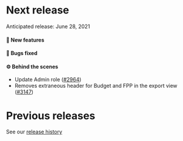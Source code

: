 # Next release

Anticipated release: June 28, 2021

#### 🚀 New features


#### 🐛 Bugs fixed


#### ⚙️ Behind the scenes

- Update Admin role ([#2964])
- Removes extraneous header for Budget and FPP in the export view ([#3147])

# Previous releases

See our [release history](https://github.com/CMSgov/eAPD/releases)

[#2964]: https://github.com/CMSgov/eAPD/issues/2964
[#3147]: https://github.com/CMSgov/eAPD/issues/3147
